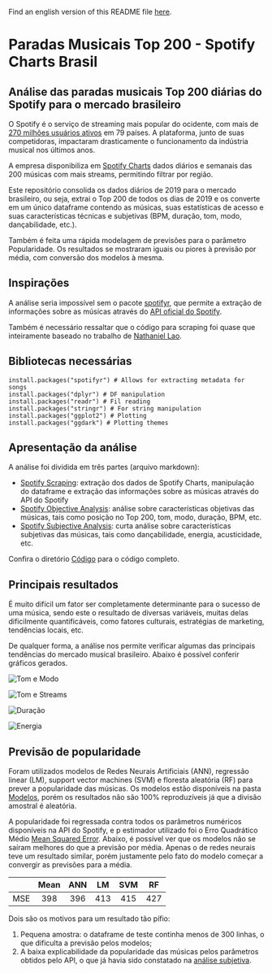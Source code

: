 Find an english version of this README file [here](https://github.com/rodrigobercini/spotify-charts-analysis-brazil/blob/master/EN_README.md).

# Paradas Musicais Top 200 - Spotify Charts Brasil
## Análise das paradas musicais Top 200 diárias do Spotify para o mercado brasileiro

O Spotify é o serviço de streaming mais popular do ocidente, com mais de [270 milhões usuários ativos](https://s22.q4cdn.com/540910603/files/doc_financials/2019/q4/Shareholder-Letter-Q4-2019.pdf) em 79 países. A plataforma, junto de suas competidoras, impactaram drasticamente o funcionamento da indústria musical nos últimos anos. 

A empresa disponibiliza em [Spotify Charts](https://spotifycharts.com/) dados diários e semanais das 200 músicas com mais streams, permitindo filtrar por região.

Este repositório consolida os dados diários de 2019 para o mercado brasileiro, ou seja, extrai o Top 200 de todos os dias de 2019 e os converte em um único dataframe contendo as músicas, suas estatísticas de acesso e suas características técnicas e subjetivas (BPM, duração, tom, modo, dançabilidade, etc.).

Também é feita uma rápida modelagem de previsões para o parâmetro Popularidade.  Os resultados se mostraram iguais ou piores à previsão por média, com conversão dos modelos à mesma.

## Inspirações

A análise seria impossível sem o pacote [spotifyr](https://github.com/charlie86/spotifyr), que permite a extração de informações sobre as músicas através do [API oficial do Spotify](https://developer.spotify.com/).

Também é necessário ressaltar que o código para scraping foi quase que inteiramente baseado no trabalho de [Nathaniel Lao](http://natelao.com/SpotifyAnalysis/SpotifyAnalysis.html).

## Bibliotecas necessárias

```{r libraries}
install.packages("spotifyr") # Allows for extracting metadata for songs
install.packages("dplyr") # DF manipulation
install.packages("readr") # Fil reading
install.packages("stringr") # For string manipulation
install.packages("ggplot2") # Plotting
install.packages("ggdark") # Plotting themes
```

## Apresentação da análise

A análise foi dividida em três partes (arquivo markdown):
- [Spotify Scraping](https://github.com/rodrigobercini/spotify-charts-analysis-brazil/blob/master/An%C3%A1lise/1_Spotify_Scraping.md): extração dos dados de Spotify Charts, manipulação do dataframe e extração das informações sobre as músicas através do API do Spotify
- [Spotify Objective Analysis](https://github.com/rodrigobercini/spotify-charts-analysis-brazil/blob/master/An%C3%A1lise/2_Spotify_Objective_Analysis.md): análise sobre características objetivas das músicas, tais como posição no Top 200, tom, modo, duração, BPM, etc.
- [Spotify Subjective Analysis](https://github.com/rodrigobercini/spotify-charts-analysis-brazil/blob/master/An%C3%A1lise/3_Spotify_Subjective_Analysis.md): curta análise sobre características subjetivas das músicas, tais como dançabilidade, energia, acusticidade, etc.

Confira o diretório [Código](https://github.com/rodrigobercini/spotify-charts-analysis-brazil/tree/master/C%C3%B3digo) para o código completo.

## Principais resultados

É muito difícil um fator ser completamente determinante para o sucesso de uma música, sendo este o resultado de diversas variáveis, muitas delas dificilmente quantificáveis, como fatores culturais, estratégias de marketing, tendências locais, etc.

De qualquer forma, a análise nos permite verificar algumas das principais tendências do mercado musical brasileiro. Abaixo é possível conferir gráficos gerados.

![Tom e Modo](https://github.com/rodrigobercini/spotify-charts-analysis-brazil/raw/master/An%C3%A1lise/2_Spotify_Objective_Analysis_files/figure-gfm/key__plot-1.png)

![Tom e Streams](https://github.com/rodrigobercini/spotify-charts-analysis-brazil/raw/master/An%C3%A1lise/2_Spotify_Objective_Analysis_files/figure-gfm/key__plot2-1.png)

![Duração](https://github.com/rodrigobercini/spotify-charts-analysis-brazil/raw/master/An%C3%A1lise/2_Spotify_Objective_Analysis_files/figure-gfm/duration_-1.png)

![Energia](https://github.com/rodrigobercini/spotify-charts-analysis-brazil/raw/master/An%C3%A1lise/3_Spotify_Subjective_Analysis_files/figure-gfm/energy_plot-1.png)

## Previsão de popularidade

Foram utilizados modelos de Redes Neurais Artificiais (ANN), regressão linear (LM), support vector machines (SVM) e floresta aleatória (RF) para prever a popularidade das músicas. Os modelos estão disponíveis na pasta [Modelos](https://github.com/rodrigobercini/spotify-charts-analysis-brazil/tree/master/Modelos), porém os resultados não são 100% reproduzíveis já que a divisão amostral é aleatória.

A popularidade foi regressada contra todos os parâmetros numéricos disponíveis na API do Spotify, e p estimador utilizado foi o Erro Quadrático Médio [Mean Squared Error](https://en.wikipedia.org/wiki/Mean_squared_error). Abaixo, é possível ver que os modelos não se saíram melhores do que a previsão por média. Apenas o de redes neurais teve um resultado similar, porém justamente pelo fato do modelo começar a convergir as previsões para a média.

|     | Mean | ANN |  LM | SVM | RF  |
|:---:|:----:|:---:|:---:|:---:|-----|
| MSE |  398 | 396 | 413 | 415 | 427 |

Dois são os motivos para um resultado tão pífio:
1) Pequena amostra: o dataframe de teste continha menos de 300 linhas, o que dificulta a previsão pelos modelos;
2) A baixa explicabilidade da popularidade das músicas pelos parâmetros obtidos pelo API, o que já havia sido constatado na [análise subjetiva](https://github.com/rodrigobercini/spotify-charts-analysis-brazil/blob/master/An%C3%A1lise/3_Spotify_Subjective_Analysis.md).
